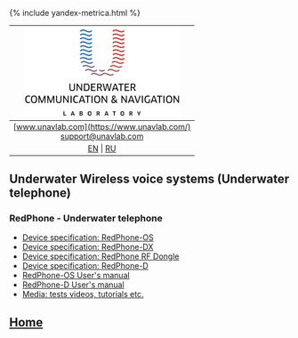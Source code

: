  {% include yandex-metrica.html %}

| ![logo](/documentation/sm_logo.png) |
| :---: |
| [www.unavlab.com](https://www.unavlab.com/) <br/> [support@unavlab.com](mailto:support@unavlab.com) |
| [EN](underwater_wireless_voice_systems_en.md) \| [RU](underwater_wireless_voice_systems_ru.md) |

## Underwater Wireless voice systems (Underwater telephone)
### RedPhone - Underwater telephone
* [Device specification: RedPhone-OS](/documentation/EN/RedPhone/RedPhone_OS_Specification_en.md)
* [Device specification: RedPhone-DX](/documentation/EN/RedPhone/RedPhone_DX_Specification_en.md)  
* [Device specification: RedPhone RF Dongle](/documentation/EN/RedPhone/RedPhone_RF_Dongle_Specification_en.md)
* [Device specification: RedPhone-D](/documentation/EN/RedPhone/RedPhone_Specification_en.md)  
* [RedPhone-OS User's manual](/documentation/EN/RedPhone/RedPhone_OS_Users_manual_en.md)
* [RedPhone-D User's manual](/documentation/EN/RedPhone/RedPhone_Users_Manual_en.md)
* [Media: tests videos, tutorials etc.](/documentation/EN/RedPhone/media.md)

## [Home](README.md)
